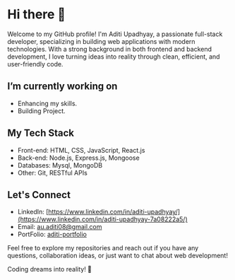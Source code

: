 # Hi there 👋

Welcome to my GitHub profile! I'm Aditi Upadhyay, a passionate full-stack developer, specializing in building web applications with modern technologies. With a strong background in both frontend and backend development, I love turning ideas into reality through clean, efficient, and user-friendly code.

## I’m currently working on

- Enhancing my skills.
- Building Project.

## My Tech Stack

- Front-end: HTML, CSS, JavaScript, React.js
- Back-end: Node.js, Express.js, Mongoose
- Databases: Mysql, MongoDB
- Other: Git, RESTful APIs

## Let's Connect

- LinkedIn: [https://www.linkedin.com/in/aditi-upadhyay/](https://www.linkedin.com/in/aditi-upadhyay-7a08222a5/)
- Email: [au.aditi08@gmail.com](au.aditi08@gmail.com)
- PortFolio: [aditi-portfolio](https://portfolio-aditi-upadhyay.vercel.app/)

Feel free to explore my repositories and reach out if you have any questions, collaboration ideas, or just want to chat about web development!

Coding dreams into reality! 💫




